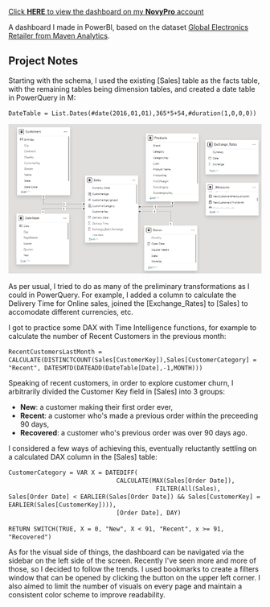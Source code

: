 [Click **HERE** to view the dashboard on my **NovyPro** account](https://project.novypro.com/9OXJcX)

A dashboard I made in PowerBI, based on the dataset [Global Electronics Retailer from Maven Analytics](https://mavenanalytics.io/data-playground?order=date_added%2Cdesc&search=global%20elec). 

## Project Notes

Starting with the schema, I used the existing [Sales] table as the facts table, with the remaining tables being dimension tables, and created a date table in PowerQuery in M:
```
DateTable = List.Dates(#date(2016,01,01),365*5+54,#duration(1,0,0,0))
```
![Schema](GlobalElectronicsRetailer_Schema.png)

As per usual, I tried to do as many of the preliminary transformations as I could in PowerQuery. For example, I added a column to calculate the Delivery Time for Online sales, joined the [Exchange_Rates] to [Sales] to accomodate different currencies, etc.

I got to practice some DAX with Time Intelligence functions, for example to calculate the number of Recent Customers in the previous month:
```
RecentCustomersLastMonth = CALCULATE(DISTINCTCOUNT(Sales[CustomerKey]),Sales[CustomerCategory] = "Recent", DATESMTD(DATEADD(DateTable[Date],-1,MONTH)))
```
Speaking of recent customers, in order to explore customer churn, I arbitrarily divided the Customer Key field in [Sales] into 3 groups:

- **New**: a customer making their first order ever,
- **Recent**: a customer who's made a previous order within the preceeding 90 days,
- **Recovered**: a customer who's previous order was over 90 days ago.

I considered a few ways of achieving this, eventually reluctantly settling on a calculated DAX column in the [Sales] table:
```
CustomerCategory = VAR X = DATEDIFF(
                              CALCULATE(MAX(Sales[Order Date]),
                                         FILTER(All(Sales), Sales[Order Date] < EARLIER(Sales[Order Date]) && Sales[CustomerKey] = EARLIER(Sales[CustomerKey]))),
                              [Order Date], DAY)

RETURN SWITCH(TRUE, X = 0, "New", X < 91, "Recent", x >= 91, "Recovered")
```
As for the visual side of things, the dashboard can be navigated via the sidebar on the left side of the screen. Recently I've seen more and more of those, so I decided to follow the trends. I used bookmarks to create a filters window that can be opened by clicking the button on the upper left corner. I also aimed to limit the number of visuals on every page and maintain a consistent color scheme to improve readability.

